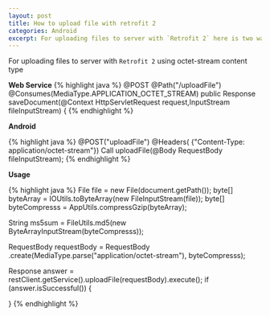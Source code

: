 ```yaml
---
layout: post
title: How to upload file with retrofit 2
categories: Android
excerpt: For uploading files to server with `Retrofit 2` here is two way to manage with.
---
```


For uploading files to server with `Retrofit 2` using octet-stream content type


**Web Service**
{% highlight java %}
@POST
@Path("/uploadFile")
@Consumes(MediaType.APPLICATION_OCTET_STREAM)
public Response saveDocument(@Context HttpServletRequest request,InputStream fileInputStream) {
{% endhighlight %}

**Android**

{% highlight java %}
@POST("uploadFile")
@Headers( {"Content-Type: application/octet-stream"})
Call<JsonObject> uploadFile(@Body RequestBody fileInputStream);
{% endhighlight %}

**Usage**

{% highlight java %}
File file = new File(document.getPath());
byte[] byteArray = IOUtils.toByteArray(new FileInputStream(file));
byte[] byteCompresss = AppUtils.compressGzip(byteArray);

String ms5sum = FileUtils.md5(new ByteArrayInputStream(byteCompresss));

RequestBody requestBody = RequestBody
.create(MediaType.parse("application/octet-stream"), byteCompresss);

Response<JsonObject> answer = restClient.getService().uploadFile(requestBody).execute();
if (answer.isSuccessful()) {
    
}
{% endhighlight %}